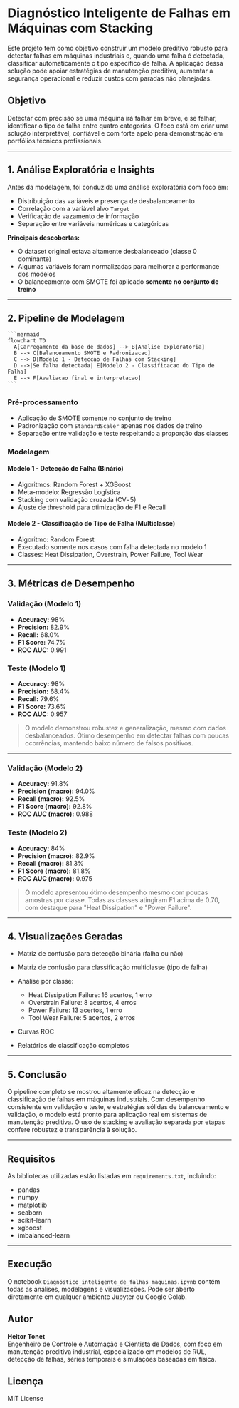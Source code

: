 # Diagnóstico Inteligente de Falhas em Máquinas com Stacking

Este projeto tem como objetivo construir um modelo preditivo robusto para detectar falhas em máquinas industriais e, quando uma falha é detectada, classificar automaticamente o tipo específico de falha. A aplicação dessa solução pode apoiar estratégias de manutenção preditiva, aumentar a segurança operacional e reduzir custos com paradas não planejadas.

## Objetivo

Detectar com precisão se uma máquina irá falhar em breve, e se falhar, identificar o tipo de falha entre quatro categorias. O foco está em criar uma solução interpretável, confiável e com forte apelo para demonstração em portfólios técnicos profissionais.

---

## 1. Análise Exploratória e Insights

Antes da modelagem, foi conduzida uma análise exploratória com foco em:

- Distribuição das variáveis e presença de desbalanceamento
- Correlação com a variável alvo `Target`
- Verificação de vazamento de informação
- Separação entre variáveis numéricas e categóricas

**Principais descobertas:**

- O dataset original estava altamente desbalanceado (classe 0 dominante)
- Algumas variáveis foram normalizadas para melhorar a performance dos modelos
- O balanceamento com SMOTE foi aplicado **somente no conjunto de treino**

---

## 2. Pipeline de Modelagem

````mermaid
```mermaid
flowchart TD
  A[Carregamento da base de dados] --> B[Analise exploratoria]
  B --> C[Balanceamento SMOTE e Padronizacao]
  C --> D[Modelo 1 - Deteccao de Falhas com Stacking]
  D -->|Se falha detectada| E[Modelo 2 - Classificacao do Tipo de Falha]
  E --> F[Avaliacao final e interpretacao]
```
````

### Pré-processamento

- Aplicação de SMOTE somente no conjunto de treino
- Padronização com `StandardScaler` apenas nos dados de treino
- Separação entre validação e teste respeitando a proporção das classes

### Modelagem

#### Modelo 1 - Detecção de Falha (Binário)

- Algoritmos: Random Forest + XGBoost
- Meta-modelo: Regressão Logística
- Stacking com validação cruzada (CV=5)
- Ajuste de threshold para otimização de F1 e Recall

#### Modelo 2 - Classificação do Tipo de Falha (Multiclasse)

- Algoritmo: Random Forest
- Executado somente nos casos com falha detectada no modelo 1
- Classes: Heat Dissipation, Overstrain, Power Failure, Tool Wear

---

## 3. Métricas de Desempenho

### Validação (Modelo 1)

- **Accuracy:** 98%
- **Precision:** 82.9%
- **Recall:** 68.0%
- **F1 Score:** 74.7%
- **ROC AUC:** 0.991

### Teste (Modelo 1)

- **Accuracy:** 98%
- **Precision:** 68.4%
- **Recall:** 79.6%
- **F1 Score:** 73.6%
- **ROC AUC:** 0.957

> O modelo demonstrou robustez e generalização, mesmo com dados desbalanceados. Ótimo desempenho em detectar falhas com poucas ocorrências, mantendo baixo número de falsos positivos.

---

### Validação (Modelo 2)

- **Accuracy:** 91.8%
- **Precision (macro):** 94.0%
- **Recall (macro):** 92.5%
- **F1 Score (macro):** 92.8%
- **ROC AUC (macro):** 0.988

### Teste (Modelo 2)

- **Accuracy:** 84%
- **Precision (macro):** 82.9%
- **Recall (macro):** 81.3%
- **F1 Score (macro):** 81.8%
- **ROC AUC (macro):** 0.975

> O modelo apresentou ótimo desempenho mesmo com poucas amostras por classe. Todas as classes atingiram F1 acima de 0.70, com destaque para "Heat Dissipation" e "Power Failure".

---

## 4. Visualizações Geradas

- Matriz de confusão para detecção binária (falha ou não)

- Matriz de confusão para classificação multiclasse (tipo de falha)

- Análise por classe:

  - Heat Dissipation Failure: 16 acertos, 1 erro
  - Overstrain Failure: 8 acertos, 4 erros
  - Power Failure: 13 acertos, 1 erro
  - Tool Wear Failure: 5 acertos, 2 erros

- Curvas ROC 

- Relatórios de classificação completos

---

## 5. Conclusão

O pipeline completo se mostrou altamente eficaz na detecção e classificação de falhas em máquinas industriais. Com desempenho consistente em validação e teste, e estratégias sólidas de balanceamento e validação, o modelo está pronto para aplicação real em sistemas de manutenção preditiva. O uso de stacking e avaliação separada por etapas confere robustez e transparência à solução.

---

## Requisitos

As bibliotecas utilizadas estão listadas em `requirements.txt`, incluindo:

- pandas
- numpy
- matplotlib
- seaborn
- scikit-learn
- xgboost
- imbalanced-learn

---

## Execução

O notebook `Diagnóstico_inteligente_de_falhas_maquinas.ipynb` contém todas as análises, modelagens e visualizações.
Pode ser aberto diretamente em qualquer ambiente Jupyter ou Google Colab.

## Autor

**Heitor Tonet**\
Engenheiro de Controle e Automação e Cientista de Dados, com foco em manutenção preditiva industrial, especializado em modelos de RUL, detecção de falhas, séries temporais e simulações baseadas em física.

## Licença

MIT License

